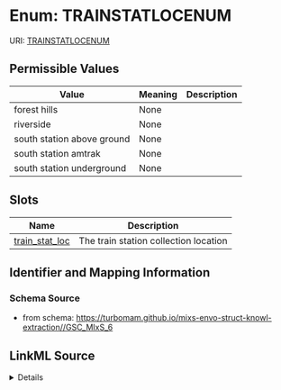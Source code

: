 # Enum: TRAINSTATLOCENUM



URI: [TRAINSTATLOCENUM](TRAINSTATLOCENUM)

## Permissible Values

| Value | Meaning | Description |
| --- | --- | --- |
| forest hills | None |  |
| riverside | None |  |
| south station above ground | None |  |
| south station amtrak | None |  |
| south station underground | None |  |




## Slots

| Name | Description |
| ---  | --- |
| [train_stat_loc](train_stat_loc.md) | The train station collection location |






## Identifier and Mapping Information







### Schema Source


* from schema: https://turbomam.github.io/mixs-envo-struct-knowl-extraction//GSC_MIxS_6




## LinkML Source

<details>
```yaml
name: TRAIN_STAT_LOC_ENUM
from_schema: https://turbomam.github.io/mixs-envo-struct-knowl-extraction//GSC_MIxS_6
rank: 1000
permissible_values:
  forest hills:
    text: forest hills
  riverside:
    text: riverside
  south station above ground:
    text: south station above ground
  south station amtrak:
    text: south station amtrak
  south station underground:
    text: south station underground

```
</details>
